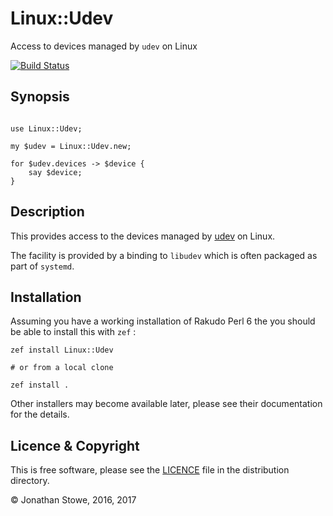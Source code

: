 # Linux::Udev

Access to devices managed by ```udev``` on Linux

[![Build Status](https://travis-ci.org/jonathanstowe/Linux-Udev.svg?branch=master)](https://travis-ci.org/jonathanstowe/Linux-Udev)

## Synopsis

```perl6

use Linux::Udev;

my $udev = Linux::Udev.new;

for $udev.devices -> $device {
	say $device;
}

```

## Description

This provides access to the devices managed by [udev](https://en.wikipedia.org/wiki/Udev) on Linux.

The facility is provided by a binding to ```libudev``` which is often packaged
as part of ```systemd```. 



## Installation

Assuming you have a working installation of Rakudo Perl 6 the you should be
able to install this with ```zef``` :

	zef install Linux::Udev

	# or from a local clone

	zef install .

Other installers may become available later, please see their documentation
for the details.

## Licence & Copyright

This is free software, please see the [LICENCE](LICENCE) file in the
distribution directory.

© Jonathan Stowe, 2016, 2017
